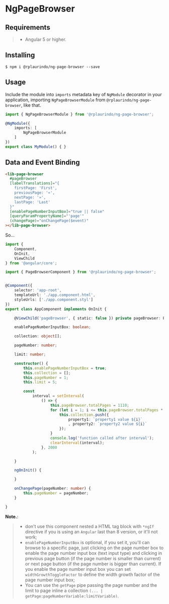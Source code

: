 # NgPageBrowser

## Requirements

>- Angular 5 or higher.

## Installing

	$ npm i @rplaurindo/ng-page-browser --save

## Usage

Include the module into `imports` metadata key of `NgModule` decorator in your application, importing `NgPageBrowserModule` from `@rplaurindo/ng-page-browser`, like that.

```typescript
import { NgPageBrowserModule } from '@rplaurindo/ng-page-browser';

@NgModule({
    imports: [
        NgPageBrowserModule
    ]
})
export class MyModule() { }
```

## Data and Event Binding

```html
<lib-page-browser
  #pageBrowser
  [labelTranslations]="{
    firstPage: 'First',
    previousPage: '«',
    nextPage: '»',
    lastPage: 'Last'
  }"
  [enablePageNumberInputBox]="true || false"
  [queryParamPropertyName]="'page'"
  (changePage)="onChangePage($event)"
></lib-page-browser>
```

So...

```typescript
import {
    Component,
    OnInit,
    ViewChild
} from '@angular/core';

import { PageBrowserComponent } from '@rplaurindo/ng-page-browser';


@Component({
    selector: 'app-root',
    templateUrl: './app.component.html',
    styleUrls: ['./app.component.styl']
})
export class AppComponent implements OnInit {

    @ViewChild('pageBrowser', { static: false }) private pageBrowser: PageBrowserComponent;

    enablePageNumberInputBox: boolean;

    collection: object[];

    pageNumber: number;

    limit: number;

    constructor() {
        this.enablePageNumberInputBox = true;
        this.collection = [];
        this.pageNumber = 1;
        this.limit = 5;

        const
            interval = setInterval(
                () => {
                    this.pageBrowser.totalPages = 1110;
                    for (let i = 1; i <= this.pageBrowser.totalPages * this.limit; i++) {
                        this.collection.push({
                            property1: `property1 value ${i}`
                            , property2: `property2 value ${i}`
                        });
                    }
                    console.log('function called after interval');
                    clearInterval(interval);
                }, 2000
            );

    }

    ngOnInit() {

    }

    onChangePage(pageNumber: number) {
        this.pageNumber = pageNumber;
    }

}

```

**Note.**: 
>- don't use this component nested a HTML tag block with `*ngIf` directive if you is using an `Angular` last than 8 version, or it'll not work;
>- `enablePageNumberInputBox` is optional, if you set it, you'll can browse to a specific page, just clicking on the page number box to enable the page number input box (text input type) and clicking in previous page button (if the page number is smaller than current) or next page button (if the page number is bigger than current). If you enable the page number input box you can set `widthGrowthToggleFactor` to define the width growth factor of the page number input box;
>- You can use the `getPage` pipe passing the page number and the limit to page inline a collection `(... | getPage:pageNumberVariable:limitVariable)`.


